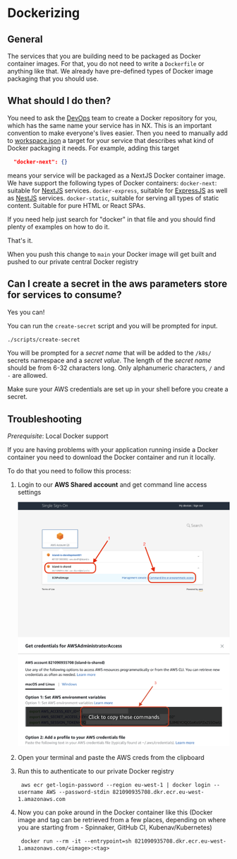 # Dockerizing

## General

The services that you are building need to be packaged as Docker container images. For that, you do not need to write a `Dockerfile` or anything like that. We already have pre-defined types of Docker image packaging that you should use.

## What should I do then?

You need to ask the [DevOps](technical-overview/devops/personas.md#devops) team to create a Docker repository for you, which has the same name your service has in NX. This is an important convention to make everyone's lives easier. Then you need to manually add to [workspace.json](https://github.com/island-is/island.is/blob/main/workspace.json) a target for your service that describes what kind of Docker packaging it needs. For example, adding this target

```json
  "docker-next": {}
```

means your service will be packaged as a NextJS Docker container image. We have support the following types of Docker containers: `docker-next`: suitable for [NextJS](https://nextjs.org/) services. `docker-express`, suitable for [ExpressJS](https://expressjs.com) as well as [NestJS](https://nestjs.com) services. `docker-static`, suitable for serving all types of static content. Suitable for pure HTML or React SPAs.

If you need help just search for "docker" in that file and you should find plenty of examples on how to do it.

That's it.

When you push this change to `main` your Docker image will get built and pushed to our private central Docker registry

## Can I create a secret in the aws parameters store for services to consume?

Yes you can!

You can run the `create-secret` script and you will be prompted for input.

```bash
./scripts/create-secret
```

You will be prompted for a _secret name_ that will be added to the `/k8s/` secrets namespace and a _secret value_. The length of the _secret name_ should be from 6-32 characters long. Only alphanumeric characters, `/` and `-` are allowed.

Make sure your AWS credentials are set up in your shell before you create a secret.

## Troubleshooting

_Prerequisite_: Local Docker support

If you are having problems with your application running inside a Docker container you need to download the Docker container and run it locally.

To do that you need to follow this process:

1. Login to our **AWS Shared account** and get command line access settings

   ![Login](./assets/aws-login.png)
   ![Env copy](./assets/aws-env-setup.png)

2. Open your terminal and paste the AWS creds from the clipboard
3. Run this to authenticate to our private Docker registry

   ```text
    aws ecr get-login-password --region eu-west-1 | docker login --username AWS --password-stdin 821090935708.dkr.ecr.eu-west-1.amazonaws.com
   ```

4. Now you can poke around in the Docker container like this (Docker image and tag can be retrieved from a few places, depending on where you are starting from - Spinnaker, GitHub CI, Kubenav/Kubernetes)

   ```text
    docker run --rm -it --entrypoint=sh 821090935708.dkr.ecr.eu-west-1.amazonaws.com/<image>:<tag>
   ```
